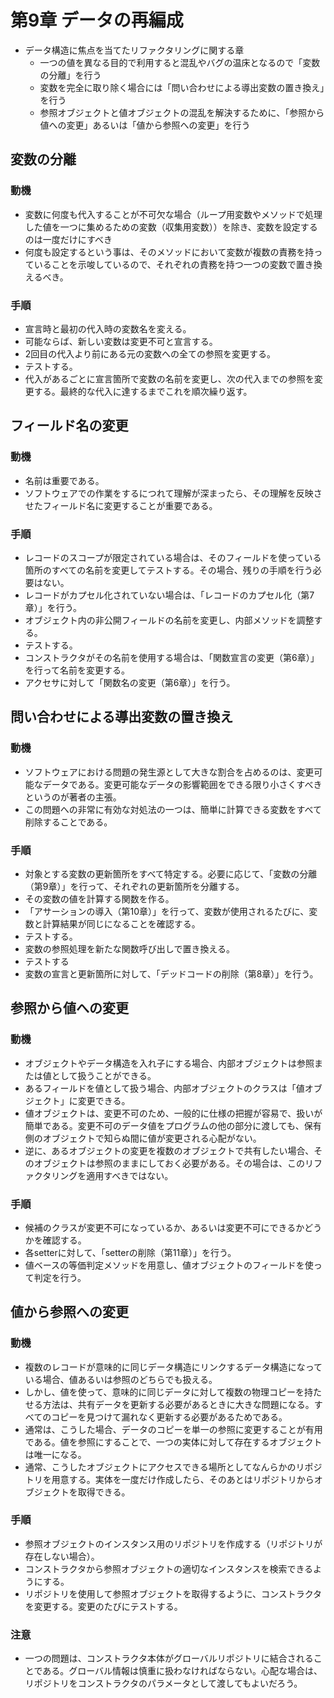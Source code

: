 # 第9章 データの再編成
- データ構造に焦点を当てたリファクタリングに関する章
    - 一つの値を異なる目的で利用すると混乱やバグの温床となるので「変数の分離」を行う
    - 変数を完全に取り除く場合には「問い合わせによる導出変数の置き換え」を行う
    - 参照オブジェクトと値オブジェクトの混乱を解決するために、「参照から値への変更」あるいは「値から参照への変更」を行う

## 変数の分離

### 動機

- 変数に何度も代入することが不可欠な場合（ループ用変数やメソッドで処理した値を一つに集めるための変数（収集用変数））を除き、変数を設定するのは一度だけにすべき
- 何度も設定するという事は、そのメソッドにおいて変数が複数の責務を持っていることを示唆しているので、それぞれの責務を持つ一つの変数で置き換えるべき。

### 手順

- 宣言時と最初の代入時の変数名を変える。
- 可能ならば、新しい変数は変更不可と宣言する。
- 2回目の代入より前にある元の変数への全ての参照を変更する。
- テストする。
- 代入があるごとに宣言箇所で変数の名前を変更し、次の代入までの参照を変更する。最終的な代入に達するまでこれを順次繰り返す。

## フィールド名の変更

### 動機

- 名前は重要である。
- ソフトウェアでの作業をするにつれて理解が深まったら、その理解を反映させたフィールド名に変更することが重要である。

### 手順

- レコードのスコープが限定されている場合は、そのフィールドを使っている箇所のすべての名前を変更してテストする。その場合、残りの手順を行う必要はない。
- レコードがカプセル化されていない場合は、「レコードのカプセル化（第7章）」を行う。
- オブジェクト内の非公開フィールドの名前を変更し、内部メソッドを調整する。
- テストする。
- コンストラクタがその名前を使用する場合は、「関数宣言の変更（第6章）」を行って名前を変更する。
- アクセサに対して「関数名の変更（第6章）」を行う。

## 問い合わせによる導出変数の置き換え

### 動機

- ソフトウェアにおける問題の発生源として大きな割合を占めるのは、変更可能なデータである。変更可能なデータの影響範囲をできる限り小さくすべきというのが著者の主張。
- この問題への非常に有効な対処法の一つは、簡単に計算できる変数をすべて削除することである。

### 手順

- 対象とする変数の更新箇所をすべて特定する。必要に応じて、「変数の分離（第9章）」を行って、それぞれの更新箇所を分離する。
- その変数の値を計算する関数を作る。
- 「アサーションの導入（第10章）」を行って、変数が使用されるたびに、変数と計算結果が同じになることを確認する。
- テストする。
- 変数の参照処理を新たな関数呼び出しで置き換える。
- テストする
- 変数の宣言と更新箇所に対して、「デッドコードの削除（第8章）」を行う。

## 参照から値への変更

### 動機

- オブジェクトやデータ構造を入れ子にする場合、内部オブジェクトは参照または値として扱うことができる。
- あるフィールドを値として扱う場合、内部オブジェクトのクラスは「値オブジェクト」に変更できる。
- 値オブジェクトは、変更不可のため、一般的に仕様の把握が容易で、扱いが簡単である。変更不可のデータ値をプログラムの他の部分に渡しても、保有側のオブジェクトで知らぬ間に値が変更される心配がない。
- 逆に、あるオブジェクトの変更を複数のオブジェクトで共有したい場合、そのオブジェクトは参照のままにしておく必要がある。その場合は、このリファクタリングを適用すべきではない。

### 手順

- 候補のクラスが変更不可になっているか、あるいは変更不可にできるかどうかを確認する。
- 各setterに対して、「setterの削除（第11章）」を行う。
- 値ベースの等価判定メソッドを用意し、値オブジェクトのフィールドを使って判定を行う。

## 値から参照への変更

### 動機

- 複数のレコードが意味的に同じデータ構造にリンクするデータ構造になっている場合、値あるいは参照のどちらでも扱える。
- しかし、値を使って、意味的に同じデータに対して複数の物理コピーを持たせる方法は、共有データを更新する必要があるときに大きな問題になる。すべてのコピーを見つけて漏れなく更新する必要があるためである。
- 通常は、こうした場合、データのコピーを単一の参照に変更することが有用である。値を参照にすることで、一つの実体に対して存在するオブジェクトは唯一になる。
- 通常、こうしたオブジェクトにアクセスできる場所としてなんらかのリポジトリを用意する。実体を一度だけ作成したら、そのあとはリポジトリからオブジェクトを取得できる。

### 手順

- 参照オブジェクトのインスタンス用のリポジトリを作成する（リポジトリが存在しない場合）。
- コンストラクタから参照オブジェクトの適切なインスタンスを検索できるようにする。
- リポジトリを使用して参照オブジェクトを取得するように、コンストラクタを変更する。変更のたびにテストする。

### 注意

- 一つの問題は、コンストラクタ本体がグローバルリポジトリに結合されることである。グローバル情報は慎重に扱わなければならない。心配な場合は、リポジトリをコンストラクタのパラメータとして渡してもよいだろう。
